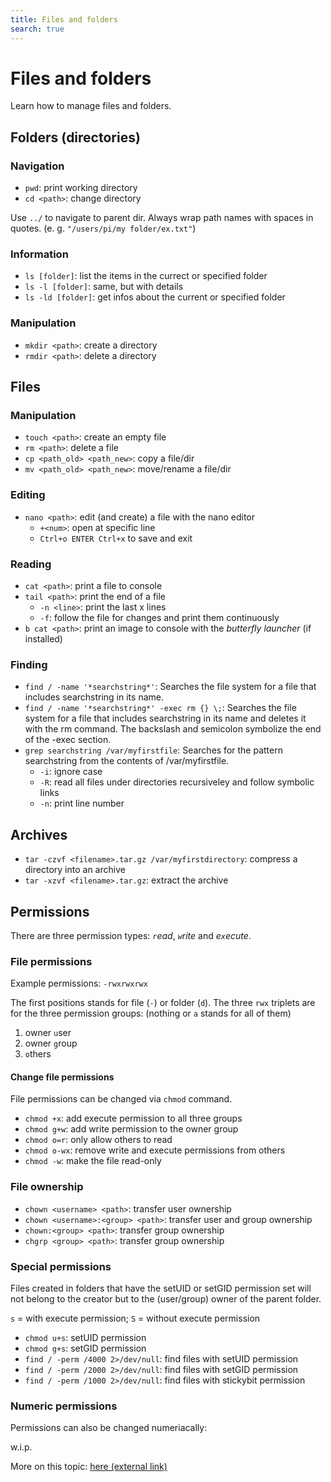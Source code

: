 ```yaml
---
title: Files and folders
search: true
---
```


# Files and folders

Learn how to manage files and folders.

## Folders (directories)

### Navigation

- `pwd`: print working directory
- `cd <path>`: change directory

Use `../` to navigate to parent dir.
Always wrap path names with spaces in quotes. (e. g. `"/users/pi/my folder/ex.txt"`)

### Information

- `ls [folder]`: list the items in the currect or specified folder
- `ls -l [folder]`: same, but with details
- `ls -ld [folder]`: get infos about the current or specified folder

### Manipulation

- `mkdir <path>`: create a directory
- `rmdir <path>`: delete a directory

## Files

### Manipulation

- `touch <path>`: create an empty file
- `rm <path>`: delete a file
- `cp <path_old> <path_new>`: copy a file/dir
- `mv <path_old> <path_new>`: move/rename a file/dir

### Editing

- `nano <path>`: edit (and create) a file with the nano editor
  - `+<num>`: open at specific line
  - `Ctrl+o ENTER Ctrl+x` to save and exit

### Reading

- `cat <path>`: print a file to console
- `tail <path>`: print the end of a file
	- `-n <line>`: print the last x lines
	- `-f`: follow the file for changes and print them continuously
- `b cat <path>`: print an image to console with the _butterfly launcher_ (if installed)

### Finding

- `find / -name '*searchstring*'`: Searches the file system for a file that includes searchstring in its name.
- `find / -name '*searchstring*' -exec rm {} \;`: Searches the file system for a file that includes searchstring in its name and deletes it with the rm command. The backslash and semicolon symbolize the end of the -exec section.
- `grep searchstring /var/myfirstfile`: Searches for the pattern searchstring from the contents of /var/myfirstfile.
	- `-i`: ignore case
	- `-R`: read all files under directories recursiveley and follow symbolic links
	- `-n`: print line number

## Archives

- `tar -czvf <filename>.tar.gz /var/myfirstdirectory`: compress a directory into an archive
- `tar -xzvf <filename>.tar.gz`: extract the archive

## Permissions

There are three permission types: _`r`ead_, _`w`rite_ and _e`x`ecute_.

### File permissions

Example permissions: `-rwxrwxrwx`

The first positions stands for file (`-`) or folder (`d`). The three `rwx` triplets are for the three permission groups: (nothing or `a` stands for all of them)

1. owner `u`ser
2. owner `g`roup
3. `o`thers

#### Change file permissions

File permissions can be changed via `chmod` command.

- `chmod +x`: add execute permission to all three groups
- `chmod g+w`: add write permission to the owner group
- `chmod o=r`: only allow others to read
- `chmod o-wx`: remove write and execute permissions from others
- `chmod -w`: make the file read-only

### File ownership

- `chown <username> <path>`: transfer user ownership
- `chown <username>:<group> <path>`: transfer user and group ownership
- `chown:<group> <path>`: transfer group ownership
- `chgrp <group> <path>`: transfer group ownership

### Special permissions

Files created in folders that have the setUID or setGID permission set will not belong to the creator but to the (user/group) owner of the parent folder.

`s` = with execute permission; `S` = without execute permission

- `chmod u+s`: setUID permission
- `chmod g+s`: setGID permission
- `find / -perm /4000 2>/dev/null`: find files with setUID permission
- `find / -perm /2000 2>/dev/null`: find files with setGID permission
- `find / -perm /1000 2>/dev/null`: find files with stickybit permission

### Numeric permissions

Permissions can also be changed numeriacally:

w.i.p.

More on this topic: [here (external link)](https://www.redhat.com/sysadmin/suid-sgid-sticky-bit)
